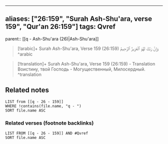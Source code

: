 
---
aliases: ["26:159", "Surah Ash-Shu'ara, verse 159", "Qur'an 26:159"]
tags: Qvref
---

parent:: [[q - Ash-Shu'ara (26)|Ash-Shu'ara]]

> [!arabic]+ Surah Ash-Shu'ara, Verse 159 (26:159)
> <span class="quran-arabic">وَإِنَّ رَبَّكَ لَهُوَ ٱلْعَزِيزُ ٱلرَّحِيمُ</span>
^arabic

> [!translation]+ Surah Ash-Shu'ara, Verse 159 (26:159) - Translation
> Воистину, твой Господь - Могущественный, Милосердный.
^translation



## Related notes
```dataview
LIST from [[q - 26 - 159]]
WHERE !contains(file.name, "q - ")
SORT file.name ASC
```

### Related verses (footnote backlinks)
```dataview
LIST FROM [[q - 26 - 159]] AND #Qvref
SORT file.name ASC
```

